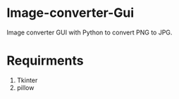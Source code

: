 # Image-converter-Gui
Image converter GUI with Python to convert PNG to JPG.

# Requirments
1. Tkinter
2. pillow
